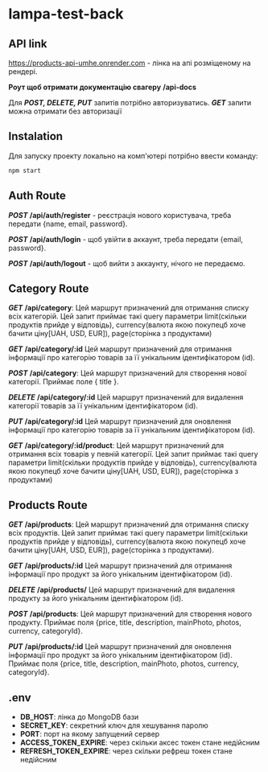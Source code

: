 # lampa-test-back

## API link

https://products-api-umhe.onrender.com - лінка на апі розміщеному на рендері.

**Роут щоб отримати документацію свагеру** __/api-docs__

Для **_POST, DELETE, PUT_** запитів потрібно авторизуватись. **_GET_** запити
можна отримати без авторизації

## Instalation

Для запуску проекту локально на комп'ютері потрібно ввести команду:

```sh
npm start
```

## Auth Route

**_POST_** **/api/auth/register** - реєстрація нового користувача, треба
передати {name, email, password}.

**_POST_** **/api/auth/login** - щоб увійти в аккаунт, треба передати {email,
password}.

**_POST_** **/api/auth/logout** - щоб вийти з аккаунту, нічого не передаємо.

## Category Route

**_GET_** **/api/category**: Цей маршрут призначений для отримання списку всіх
категорій. Цей запит приймає такі query параметри limit(скільки продуктів прийде
у відповідь), currency(валюта якою покупецб хоче бачити ціну[UAH, USD, EUR]),
page(сторінка з продуктами)

**_GET_** **/api/category/:id** Цей маршрут призначений для отримання інформації
про категорію товарів за її унікальним ідентифікатором (id).

**_POST_** **/api/category**: Цей маршрут призначений для створення нової
категорії. Приймає поле { title }.

**_DELETE_** **/api/category/:id** Цей маршрут призначений для видалення
категорії товарів за її унікальним ідентифікатором (id).

**_PUT_** **/api/category/:id** Цей маршрут призначений для оновлення інформації
про категорію товарів за її унікальним ідентифікатором (id).

**_GET_** **/api/category/:id/product**: Цей маршрут призначений для отримання
всіх товарів у певній категорії. Цей запит приймає такі query параметри
limit(скільки продуктів прийде у відповідь), currency(валюта якою покупецб хоче
бачити ціну[UAH, USD, EUR]), page(сторінка з продуктами)

## Products Route

**_GET_** **/api/products**: Цей маршрут призначений для отримання списку всіх
продуктів. Цей запит приймає такі query параметри limit(скільки продуктів прийде
у відповідь), currency(валюта якою покупецб хоче бачити ціну[UAH, USD, EUR]),
page(сторінка з продуктами).

**_GET_** **/api/products/:id** Цей маршрут призначений для отримання інформації
про продукт за його унікальним ідентифікатором (id).

**_DELETE_** **/api/products/** Цей маршрут призначений для видалення продукту
за його унікальним ідентифікатором (id).

**_POST_** **/api/products**: Цей маршрут призначений для створення нового
продукту. Приймає поля {price, title, description, mainPhoto, photos, currency,
categoryId}.

**_PUT_** **/api/products/:id** Цей маршрут призначений для оновлення інформації
про продукт за його унікальним ідентифікатором (id). Приймає поля {price, title,
description, mainPhoto, photos, currency, categoryId}.

## .env

- **DB_HOST**: лінка до MongoDB бази
- **SECRET_KEY**: секретний ключ для хешування паролю
- **PORT**: порт на якому запущений сервер
- **ACCESS_TOKEN_EXPIRE**: через скільки аксес токен стане недійсним
- **REFRESH_TOKEN_EXPIRE**: через скільки рефреш токен стане недійсним
